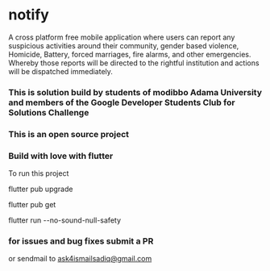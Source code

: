# notify
A cross platform free mobile application where users can report any suspicious activities around their community, gender based violence, Homicide, Battery, forced marriages, fire alarms, and other emergencies. Whereby those reports will be directed to the rightful institution and actions will be dispatched immediately.


### This is solution build by students of modibbo Adama University and members of the Google Developer Students Club for Solutions Challenge
### This is an open source project

### Build with love with flutter

 To run this project

flutter pub upgrade

flutter pub get

flutter run --no-sound-null-safety



### for issues and bug fixes submit a PR
  or sendmail to ask4ismailsadiq@gmail.com
  
  
